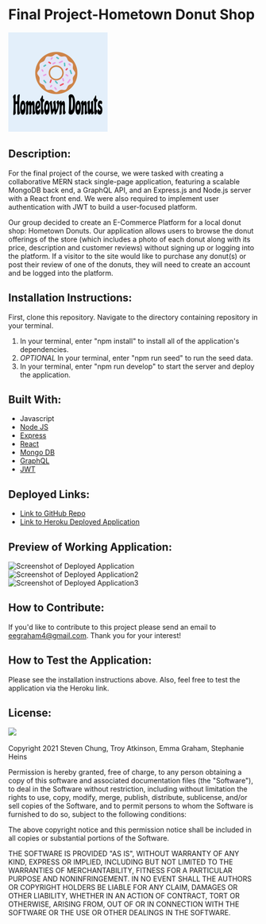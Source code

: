 # Final Project-Hometown Donut Shop
![Hometown Donut Shop Logo](./client/public/HometownDonutsLogo.PNG)

## Description:
For the final project of the course, we were tasked with creating a collaborative MERN stack single-page application, featuring a scalable MongoDB back end, a GraphQL API, and an Express.js and Node.js server with a React front end. We were also required to implement user authentication with JWT to build a user-focused platform. 

Our group decided to create an E-Commerce Platform for a local donut shop: Hometown Donuts. Our application allows users to browse the donut offerings of the store (which includes a photo of each donut along with its price, description and customer reviews) without signing up or logging into the platform. If a visitor to the site would like to purchase any donut(s) or post their review of one of the donuts, they will need to create an account and be logged into the platform. 

## Installation Instructions:
First, clone this repository. Navigate to the directory containing repository in your terminal. 

1. In your terminal, enter "npm install" to install all of the application's dependencies. 
2. *OPTIONAL* In your terminal, enter "npm run seed" to run the seed data. 
7. In your terminal, enter "npm run develop" to start the server and deploy the application.


## Built With:
* Javascript
* [Node JS](https://nodejs.org/en/)
* [Express](https://www.npmjs.com/package/express)
* [React](https://www.npmjs.com/package/react)
* [Mongo DB](https://www.npmjs.com/package/mongodb)
* [GraphQL](https://graphql.org/)
* [JWT](https://www.npmjs.com/package/jsonwebtoken)



## Deployed Links:
* [Link to GitHub Repo](https://github.com/StephanieHeins/DonutShop)
* [Link to Heroku Deployed Application](https://github.com/StephanieHeins/DonutShop)

## Preview of Working Application:
![Screenshot of Deployed Application](./Assets/ScreenshotofDeployedApplication.PNG)
![Screenshot of Deployed Application2](./Assets/ScreenshotofDeployedApplication.PNG)
![Screenshot of Deployed Application3](./Assets/ScreenshotofDeployedApplication.PNG)

## How to Contribute:
If you'd like to contribute to this project please send an email to eegraham4@gmail.com. Thank you for your interest!

## How to Test the Application:
Please see the installation instructions above. Also, feel free to test the application via the Heroku link. 

## License:

![](https://img.shields.io/badge/License:%20MIT-pink`)

Copyright 2021 Steven Chung, Troy Atkinson, Emma Graham, Stephanie Heins

Permission is hereby granted, free of charge, to any person obtaining a copy of this software and associated documentation files (the "Software"), to deal in the Software without restriction, including without limitation the rights to use, copy, modify, merge, publish, distribute, sublicense, and/or sell copies of the Software, and to permit persons to whom the Software is furnished to do so, subject to the following conditions:

The above copyright notice and this permission notice shall be included in all copies or substantial portions of the Software.

THE SOFTWARE IS PROVIDED "AS IS", WITHOUT WARRANTY OF ANY KIND, EXPRESS OR IMPLIED, INCLUDING BUT NOT LIMITED TO THE WARRANTIES OF MERCHANTABILITY, FITNESS FOR A PARTICULAR PURPOSE AND NONINFRINGEMENT. IN NO EVENT SHALL THE AUTHORS OR COPYRIGHT HOLDERS BE LIABLE FOR ANY CLAIM, DAMAGES OR OTHER LIABILITY, WHETHER IN AN ACTION OF CONTRACT, TORT OR OTHERWISE, ARISING FROM, OUT OF OR IN CONNECTION WITH THE SOFTWARE OR THE USE OR OTHER DEALINGS IN THE SOFTWARE.
